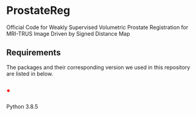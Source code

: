 # ProstateReg
Official Code for Weakly Supervised Volumetric Prostate Registration for MRI-TRUS Image Driven by Signed Distance Map

## Requirements
The packages and their corresponding version we used in this repository are listed in below.
 
<p style="color:red;font-size:22px;"><strong>•</strong></p> Python 3.8.5

